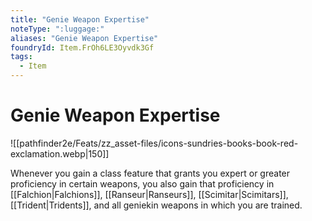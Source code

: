 ```yaml
---
title: "Genie Weapon Expertise"
noteType: ":luggage:"
aliases: "Genie Weapon Expertise"
foundryId: Item.FrOh6LE3Oyvdk3Gf
tags:
  - Item
---
```


# Genie Weapon Expertise
![[pathfinder2e/Feats/zz_asset-files/icons-sundries-books-book-red-exclamation.webp|150]]

Whenever you gain a class feature that grants you expert or greater proficiency in certain weapons, you also gain that proficiency in [[Falchion|Falchions]], [[Ranseur|Ranseurs]], [[Scimitar|Scimitars]], [[Trident|Tridents]], and all geniekin weapons in which you are trained.
